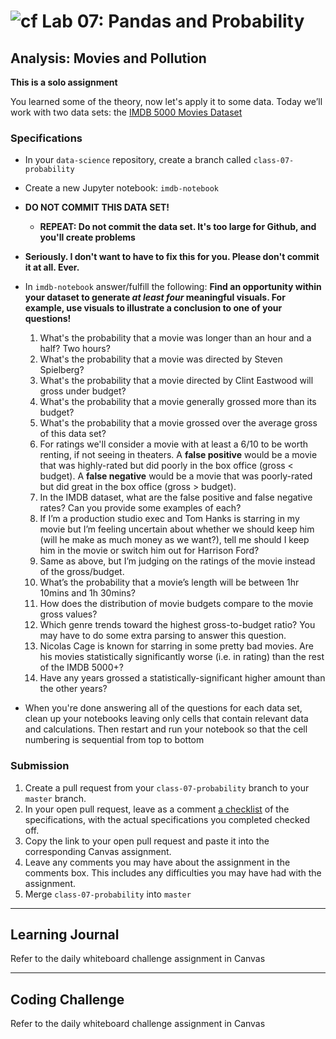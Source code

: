 # ![cf](http://i.imgur.com/7v5ASc8.png) Lab 07: Pandas and Probability

## Analysis: Movies and Pollution

**This is a solo assignment**

You learned some of the theory, now let's apply it to some data.
Today we’ll work with two data sets: the [IMDB 5000 Movies Dataset](https://data.world/popculture/imdb-5000-movie-dataset)

### Specifications
- In your `data-science` repository, create a branch called `class-07-probability`
- Create a new Jupyter notebook: `imdb-notebook`

- **DO NOT COMMIT THIS DATA SET!**
    - **REPEAT: Do not commit the data set. It's too large for Github, and you'll create problems**

- **Seriously. I don't want to have to fix this for you. Please don't commit it at all. Ever.**

- In `imdb-notebook` answer/fulfill the following:
**Find an opportunity within your dataset to generate _at least four_ meaningful visuals. For example, use visuals to illustrate a conclusion to one of your questions!**
    1. What's the probability that a movie was longer than an hour and a half? Two hours?
    1. What's the probability that a movie was directed by Steven Spielberg?
    1. What's the probability that a movie directed by Clint Eastwood will gross under budget?
    1. What's the probability that a movie generally grossed more than its budget?
    1. What's the probability that a movie grossed over the average gross of this data set?
    1. For ratings we'll consider a movie with at least a 6/10 to be worth renting, if not seeing in theaters. A **false positive** would be a movie that was highly-rated but did poorly in the box office (gross < budget). A **false negative** would be a movie that was poorly-rated but did great in the box office (gross > budget).
    1. In the IMDB dataset, what are the false positive and false negative rates? Can you provide some examples of each?
    1. If I’m a production studio exec and Tom Hanks is starring in my movie but I’m feeling uncertain about whether we should keep him (will he make as much money as we want?), tell me should I keep him in the movie or switch him out for Harrison Ford?
    1. Same as above, but I’m judging on the ratings of the movie instead of the gross/budget.
    1. What’s the probability that a movie’s length will be between 1hr 10mins and 1h 30mins?
    1. How does the distribution of movie budgets compare to the movie gross values?
    1. Which genre trends toward the highest gross-to-budget ratio? You may have to do some extra parsing to answer this question.
    1. Nicolas Cage is known for starring in some pretty bad movies. Are his movies statistically significantly worse (i.e. in rating) than the rest of the IMDB 5000+?
    1. Have any years grossed a statistically-significant higher amount than the other years?

- When you're done answering all of the questions for each data set, clean up your notebooks leaving only cells that contain relevant data and calculations. Then restart and run your notebook so that the cell numbering is sequential from top to bottom


### Submission
1. Create a pull request from your `class-07-probability` branch to your `master` branch.
2. In your open pull request, leave as a comment [a checklist](https://github.com/blog/1825-task-lists-in-all-markdown-documents) of the specifications, with the actual specifications you completed checked off.
3. Copy the link to your open pull request and paste it into the corresponding Canvas assignment.
4. Leave any comments you may have about the assignment in the comments box. This includes any difficulties you may have had with the assignment.
5. Merge `class-07-probability` into `master`

---

## Learning Journal
Refer to the daily whiteboard challenge assignment in Canvas

---

## Coding Challenge
Refer to the daily whiteboard challenge assignment in Canvas
